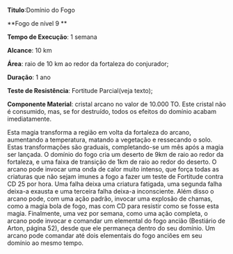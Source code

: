 **Titulo**:Domínio do Fogo

**Fogo de nível 9 **

**Tempo de Execução**: 1 semana

**Alcance**: 10 km

**Área**: raio de 10 km ao redor da fortaleza do conjurador;

**Duração**: 1 ano

**Teste de Resistência**: Fortitude Parcial(veja texto);

**Componente Material**: cristal arcano no valor de 10.000 TO. Este cristal não é consumido, mas, se for destruído, todos os efeitos do domínio acabam imediatamente.

Esta magia transforma a região em volta da fortaleza do arcano, aumentando a temperatura, matando a vegetação e ressecando o solo. Estas transformações são graduais, completando-se um mês após a magia ser lançada. O domínio do fogo cria um deserto de 9km de 
raio ao redor da fortaleza, e uma faixa de transição de 1km de raio ao redor do deserto. 
O arcano pode invocar uma onda de calor muito intenso, que força todas as criaturas que não sejam imunes a fogo a fazer um teste de Fortitude contra CD 25 por hora. 
Uma falha deixa uma criatura fatigada, uma segunda falha deixa-a exausta e uma terceira falha deixa-a inconsciente. Além disso o arcano pode, com uma ação padrão, invocar uma explosão de chamas, como 
a magia bola de fogo, mas com CD para resistir como se fosse esta magia. Finalmente, uma vez por semana, como uma ação completa, o arcano pode invocar e comandar um elemental do fogo ancião 
(Bestiário de Arton, página 52), desde que ele permaneça dentro do seu domínio. Um arcano pode comandar até dois elementais do fogo anciões em seu domínio ao mesmo tempo.
